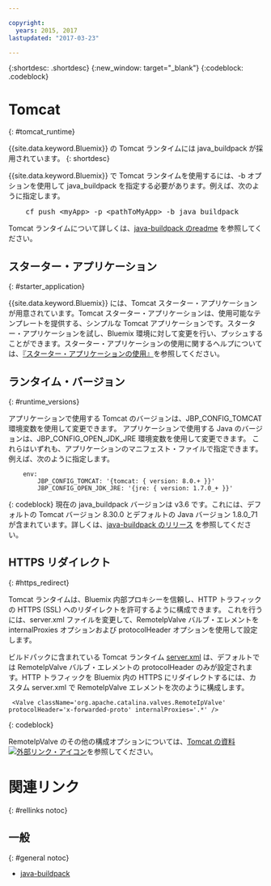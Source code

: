 ```yaml
---

copyright:
  years: 2015, 2017
lastupdated: "2017-03-23"

---
```


{:shortdesc: .shortdesc}
{:new_window: target="_blank"}
{:codeblock: .codeblock}


# Tomcat
{: #tomcat_runtime}

{{site.data.keyword.Bluemix}} の Tomcat ランタイムには java_buildpack が採用されています。
{: shortdesc}

{{site.data.keyword.Bluemix}} で Tomcat ランタイムを使用するには、-b オプションを使用して java_buildpack を指定する必要があります。例えば、次のように指定します。
<pre>
    cf push &lt;myApp&gt; -p &lt;pathToMyApp&gt; -b java_buildpack
</pre>

Tomcat ランタイムについて詳しくは、[java-buildpack のreadme](https://github.com/cloudfoundry/java-buildpack/blob/master/README.md) を参照してください。

## スターター・アプリケーション
{: #starter_application}

{{site.data.keyword.Bluemix}} には、Tomcat スターター・アプリケーションが用意されています。Tomcat スターター・アプリケーションは、使用可能なテンプレートを提供する、シンプルな Tomcat アプリケーションです。スターター・アプリケーションを試し、Bluemix 環境に対して変更を行い、プッシュすることができます。スターター・アプリケーションの使用に関するヘルプについては、[『スターター・アプリケーションの使用』](/docs/cfapps/starter_app_usage.html)を参照してください。

## ランタイム・バージョン
{: #runtime_versions}

アプリケーションで使用する Tomcat のバージョンは、JBP_CONFIG_TOMCAT 環境変数を使用して変更できます。
アプリケーションで使用する Java のバージョンは、JBP_CONFIG_OPEN_JDK_JRE 環境変数を使用して変更できます。
これらはいずれも、アプリケーションのマニフェスト・ファイルで指定できます。例えば、次のように指定します。
```
    env:
        JBP_CONFIG_TOMCAT: '{tomcat: { version: 8.0.+ }}'
        JBP_CONFIG_OPEN_JDK_JRE: '{jre: { version: 1.7.0_+ }}'
```
{: codeblock}
現在の java_buildpack バージョンは v3.6 です。これには、デフォルトの Tomcat バージョン 8.30.0 とデフォルトの Java バージョン 1.8.0_71 が含まれています。詳しくは、[java-buildpack のリリース](https://github.com/cloudfoundry/java-buildpack/releases) を参照してください。

## HTTPS リダイレクト
{: #https_redirect}

Tomcat ランタイムは、Bluemix 内部プロキシーを信頼し、HTTP トラフィックの HTTPS (SSL) へのリダイレクトを許可するように構成できます。
これを行うには、server.xml ファイルを変更して、RemoteIpValve バルブ・エレメントを internalProxies オプションおよび protocolHeader オプションを使用して設定します。

ビルドパックに含まれている Tomcat ランタイム [server.xml](https://github.com/cloudfoundry/java-buildpack/blob/master/resources/tomcat/conf/server.xml) は、デフォルトでは RemoteIpValve バルブ・エレメントの protocolHeader のみが設定されます。HTTP トラフィックを Bluemix 内の HTTPS にリダイレクトするには、カスタム server.xml で  RemoteIpValve エレメントを次のように構成します。

```
 <Valve className='org.apache.catalina.valves.RemoteIpValve' protocolHeader='x-forwarded-proto' internalProxies='.*' />
```
{: codeblock}

RemoteIpValve のその他の構成オプションについては、[Tomcat の資料 ![外部リンク・アイコン](../../icons/launch-glyph.svg "外部リンク・アイコン")](https://tomcat.apache.org/tomcat-8.0-doc/api/org/apache/catalina/valves/RemoteIpValve.html)を参照してください。

# 関連リンク
{: #rellinks notoc}
## 一般
{: #general notoc}
* [java-buildpack](https://github.com/cloudfoundry/java-buildpack)
